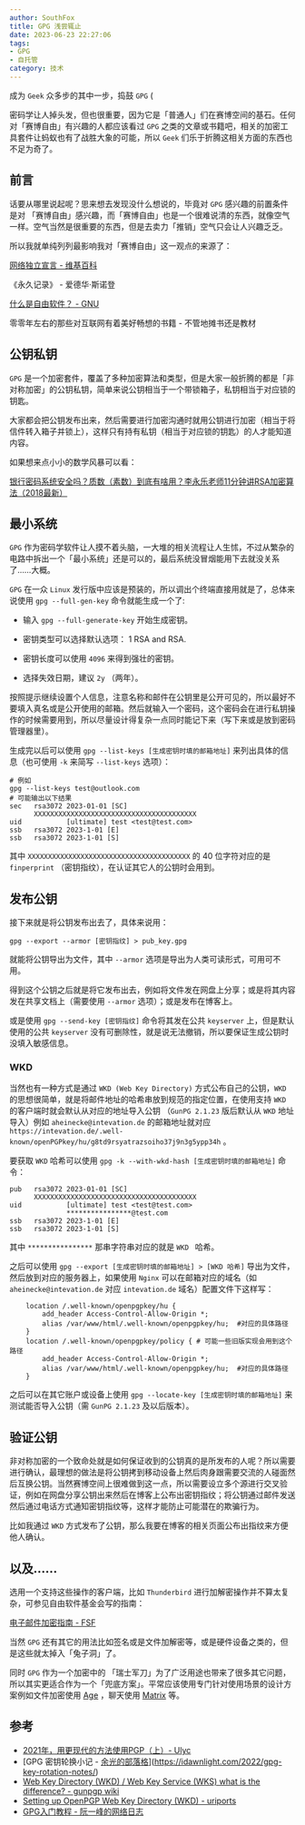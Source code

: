 ```yaml
---
author: SouthFox
title: GPG 浅尝辄止
date: 2023-06-23 22:27:06
tags: 
- GPG
- 自托管
category: 技术
---
```


成为 `Geek` 众多步的其中一步，捣鼓 `GPG` (

<!--more-->

密码学让人掉头发，但也很重要，因为它是「普通人」们在赛博空间的基石。任何对「赛博自由」有兴趣的人都应该看过 `GPG` 之类的文章或书籍吧，相关的加密工具套件让蚂蚁也有了战胜大象的可能，所以 `Geek` 们乐于折腾这相关方面的东西也不足为奇了。

## 前言

话要从哪里说起呢？思来想去发现没什么想说的，毕竟对 `GPG` 感兴趣的前置条件是对 「赛博自由」感兴趣，而「赛博自由」也是一个很难说清的东西，就像空气一样。空气当然是很重要的东西，但是去卖力「推销」空气只会让人兴趣乏乏。

所以我就单纯列列最影响我对「赛博自由」这一观点的来源了：

[网络独立宣言 - 维基百科](https://zh.wikipedia.org/wiki/%E7%BD%91%E7%BB%9C%E7%8B%AC%E7%AB%8B%E5%AE%A3%E8%A8%80)

《永久记录》 - 爱德华·斯诺登

[什么是自由软件？ - GNU](https://www.gnu.org/philosophy/free-sw.zh-cn.html)

零零年左右的那些对互联网有着美好畅想的书籍 - 不管地摊书还是教材

## 公钥私钥

`GPG` 是一个加密套件，覆盖了多种加密算法和类型，但是大家一般折腾的都是「非对称加密」的公钥私钥，简单来说公钥相当于一个带锁箱子，私钥相当于对应锁的钥匙。

大家都会把公钥发布出来，然后需要进行加密沟通时就用公钥进行加密（相当于将信件转入箱子并锁上），这样只有持有私钥（相当于对应锁的钥匙）的人才能知道内容。

如果想来点小小的数学风暴可以看：

[银行密码系统安全吗？质数（素数）到底有啥用？李永乐老师11分钟讲RSA加密算法（2018最新）](https://www.bilibili.com/video/BV1Ts411H7u9/)

## 最小系统

 `GPG` 作为密码学软件让人摸不着头脑，一大堆的相关流程让人生怵，不过从繁杂的电路中拆出一个「最小系统」还是可以的，最后系统没冒烟能用下去就没关系了……大概。

`GPG` 在一众 `Linux` 发行版中应该是预装的，所以调出个终端直接用就是了，总体来说使用 `gpg --full-gen-key` 命令就能生成一个了:

- 输入 `gpg --full-generate-key` 开始生成密钥。

- 密钥类型可以选择默认选项： 1 RSA and RSA.

- 密钥长度可以使用 `4096` 来得到强壮的密钥。

- 选择失效日期，建议 `2y` （两年）。

按照提示继续设置个人信息，注意名称和邮件在公钥里是公开可见的，所以最好不要填入真名或是公开使用的邮箱。然后就输入一个密码，这个密码会在进行私钥操作的时候需要用到，所以尽量设计得复杂一点同时能记下来（写下来或是放到密码管理器里）。

生成完以后可以使用 `gpg --list-keys [生成密钥时填的邮箱地址]` 来列出具体的信息（也可使用 `-k` 来简写 `--list-keys` 选项）：

```shell
# 例如 
gpg --list-keys test@outlook.com
# 可能输出以下结果
sec   rsa3072 2023-01-01 [SC]
      XXXXXXXXXXXXXXXXXXXXXXXXXXXXXXXXXXXXXXXX
uid           [ultimate] test <test@test.com>
ssb   rsa3072 2023-1-01 [E]
ssb   rsa3072 2023-1-01 [S]
```

其中 `XXXXXXXXXXXXXXXXXXXXXXXXXXXXXXXXXXXXXXXX` 的 40 位字符对应的是 `finperprint` （密钥指纹），在认证其它人的公钥时会用到。

## 发布公钥

接下来就是将公钥发布出去了，具体来说用：

`gpg --export --armor [密钥指纹] > pub_key.gpg` 

就能将公钥导出为文件，其中 `--armor` 选项是导出为人类可读形式，可用可不用。

得到这个公钥之后就是将它发布出去，例如将文件发在网盘上分享；或是将其内容发在共享文档上（需要使用 `--armor` 选项）；或是发布在博客上。

或是使用 `gpg --send-key [密钥指纹]` 命令将其发在公共 `keyserver` 上，但是默认使用的公共 `keyserver` 没有可删除性，就是说无法撤销，所以要保证生成公钥时没填入敏感信息。

### WKD

当然也有一种方式是通过 `WKD (Web Key Directory)`  方式公布自己的公钥，`WKD` 的思想很简单，就是将邮件地址的哈希串放到规范的指定位置，在使用支持 `WKD` 的客户端时就会默认从对应的地址导入公钥 （`GunPG 2.1.23` 版后默认从 `WKD` 地址导入）例如 `aheinecke@intevation.de` 的邮箱地址就对应 `https://intevation.de/.well-known/openPGPkey/hu/g8td9rsyatrazsoiho37j9n3g5ypp34h` 。

要获取 `WKD` 哈希可以使用 `gpg -k --with-wkd-hash [生成密钥时填的邮箱地址]` 命令：

```shell
pub   rsa3072 2023-01-01 [SC]
      XXXXXXXXXXXXXXXXXXXXXXXXXXXXXXXXXXXXXXXX
uid           [ultimate] test <test@test.com>
              ****************@test.com
ssb   rsa3072 2023-1-01 [E]
ssb   rsa3072 2023-1-01 [S]

```

其中 `****************` 那串字符串对应的就是 `WKD ` 哈希。

之后可以使用 `gpg --export [生成密钥时填的邮箱地址] > [WKD 哈希]` 导出为文件，然后放到对应的服务器上，如果使用 `Nginx` 可以在邮箱对应的域名（如 `aheinecke@intevation.de` 对应 `intevation.de` 域名）配置文件下这样写：

```ng
    location /.well-known/openpgpkey/hu {
        add_header Access-Control-Allow-Origin *;
        alias /var/www/html/.well-known/openpgpkey/hu;  #对应的具体路径
    }    
    location /.well-known/openpgpkey/policy { # 可能一些旧版实现会用到这个路径
        add_header Access-Control-Allow-Origin *;
        alias /var/www/html/.well-known/openpgpkey/hu;  #对应的具体路径
    }

```

之后可以在其它账户或设备上使用 `gpg --locate-key [生成密钥时填的邮箱地址]` 来测试能否导入公钥（需 `GunPG 2.1.23` 及以后版本）。

## 验证公钥

非对称加密的一个致命处就是如何保证收到的公钥真的是所发布的人呢？所以需要进行确认，最理想的做法是将公钥拷到移动设备上然后肉身跟需要交流的人碰面然后互换公钥。当然赛博空间上很难做到这一点，所以需要设立多个源进行交叉验证，例如在网盘分享公钥出来然后在博客上公布出密钥指纹；将公钥通过邮件发送然后通过电话方式通知密钥指纹等，这样才能防止可能潜在的欺骗行为。

比如我通过 `WKD` 方式发布了公钥，那么我要在博客的相关页面公布出指纹来方便他人确认。

## 以及……

选用一个支持这些操作的客户端，比如 `Thunderbird` 进行加解密操作并不算太复杂，可参见自由软件基金会写的指南：

[电子邮件加密指南 - FSF](https://emailselfdefense.fsf.org/zh-hans/)

当然 `GPG` 还有其它的用法比如签名或是文件加解密等，或是硬件设备之类的，但是这些就太掉入「兔子洞」了。

同时 `GPG` 作为一个加密中的 「瑞士军刀」为了广泛用途也带来了很多其它问题，所以其实更适合作为一个「兜底方案」。平常应该使用专门针对使用场景的设计方案例如文件加密使用 [Age](https://github.com/FiloSottile/age) ，聊天使用 [Matrix](https://matrix.org/) 等。

## 参考

- [2021年，用更现代的方法使用PGP（上）- Ulyc](https://ulyc.github.io/2021/01/13/2021%E5%B9%B4-%E7%94%A8%E6%9B%B4%E7%8E%B0%E4%BB%A3%E7%9A%84%E6%96%B9%E6%B3%95%E4%BD%BF%E7%94%A8PGP-%E4%B8%8A/)
- [GPG 密钥轮换小记 - [余光的部落格](https://idawnlight.com/)](https://idawnlight.com/2022/gpg-key-rotation-notes/)
- [Web Key Directory (WKD) / Web Key Service (WKS) what is the difference? - gunpgp wiki](https://wiki.gnupg.org/WKD)
- [Setting up OpenPGP Web Key Directory (WKD) - uriports](https://www.uriports.com/blog/setting-up-openpgp-web-key-directory/)
- [GPG入门教程 - 阮一峰的网络日志](https://www.ruanyifeng.com/blog/2013/07/gpg.html)



